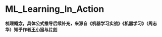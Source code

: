 # ML_Learning_In_Action



**梳理概念，具体公式推导后续补充，来源自《机器学习实战》《机器学习》（周志华）知乎作者[王小猴][1]与[片刻][2]**

[1]:https://www.zhihu.com/people/mo-mo-55-8-59/posts
[2]:https://www.zhihu.com/people/jiangzhonglian/posts

